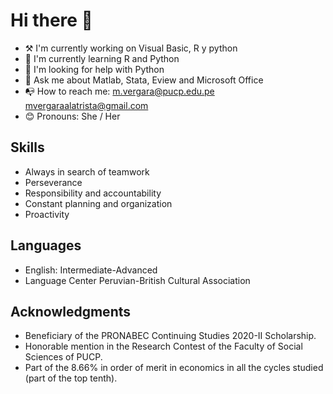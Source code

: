# **Hi there** 👋

- ⚒ I'm currently working on Visual Basic, R y python
- 🌱 I'm currently learning R and Python
- 🤔 I'm looking for help with Python
- 💬 Ask me about Matlab, Stata, Eview and Microsoft Office
- 📭 How to reach me: 
    m.vergara@pucp.edu.pe 
    mvergaraalatrista@gmail.com
- 😊 Pronouns: She / Her

## **Skills**
- Always in search of teamwork
- Perseverance
- Responsibility and accountability
- Constant planning and organization
- Proactivity

## **Languages**
- English: Intermediate-Advanced
- Language Center Peruvian-British Cultural Association

## **Acknowledgments**
- Beneficiary of the PRONABEC Continuing Studies 2020-II Scholarship.
- Honorable mention in the Research Contest of the Faculty of Social Sciences of PUCP.
- Part of the 8.66% in order of merit in economics in all the cycles studied (part of the top tenth).

